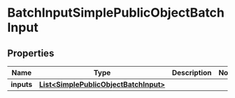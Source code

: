 

# BatchInputSimplePublicObjectBatchInput


## Properties

| Name | Type | Description | Notes |
|------------ | ------------- | ------------- | -------------|
|**inputs** | [**List&lt;SimplePublicObjectBatchInput&gt;**](SimplePublicObjectBatchInput.md) |  |  |



